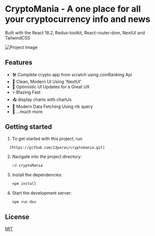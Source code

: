 # CryptoMania - A one place for all your cryptocurrency info and news

Built with the React 18.2, Redux-toolkit, React-router-dom, NextUI and TailwindCSS 

![Project Image](https://github.com/joschan21/quill/blob/master/public/thumbnail.png)

## Features

- 🛠️ Complete crypto app from scratch using coinRanking Api
- 🎨 Clean, Modern UI Using 'NextUI'
- 🚀 Optimistic UI Updates for a Great UX
- ⚡ Blazing Fast
- 📤 display charts with chartJs
- 🔧 Modern Data Fetching Using rtk query
- 🎁 ...much more

## Getting started

1. To get started with this project, run

```bash
  [https://github.com/13paras/cryptomania.git]
```

2. Navigate into the project directory:

    ```bash
    cd cryptoMania
    ```

3. Install the dependencies:

    ```bash
    npm install
    ```

4. Start the development server:

    ```bash
    npm run dev
    ```

## License

[MIT](https://choosealicense.com/licenses/mit/)
